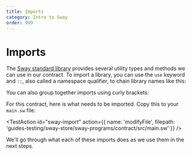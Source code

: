 ```yaml
---
title: Imports
category: Intro to Sway
order: 999
---
```



# Imports

The [Sway standard library](https://fuellabs.github.io/sway/master/std/) provides several utility types and methods we can use in our contract. To import a library, you can use the `use` keyword and `::`, also called a namespace qualifier, to chain library names like this:

<CodeImport
  file="../../examples/intro-to-sway/sway-store/sway-programs/contract/src/docs_hub_misc.sw"
  comment="import_single"
  commentType="//"
  lang="sway"
/>

You can also group together imports using curly brackets:

<CodeImport
  file="../../examples/intro-to-sway/sway-store/sway-programs/contract/src/docs_hub_misc.sw"
  comment="import_multi"
  commentType="//"
  lang="sway"
/>

For this contract, here is what needs to be imported. Copy this to your `main.sw` file:

<TestAction
id="sway-import"
action={{
  name: 'modifyFile',
  filepath: 'guides-testing/sway-store/sway-programs/contract/src/main.sw'
}}
/>

<CodeImport
  file="../../examples/intro-to-sway/sway-store/sway-programs/contract/src/main.sw"
  comment="import"
  commentType="//"
  lang="sway"
/>

We'll go through what each of these imports does as we use them in the next steps.
